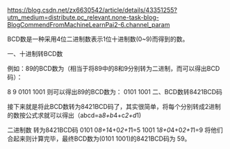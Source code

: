 https://blog.csdn.net/zx6630542/article/details/43351255?utm_medium=distribute.pc_relevant.none-task-blog-BlogCommendFromMachineLearnPai2-6.channel_param



BCD数是一种采用4位二进制数表示1位十进制数(0~9)而得到的数。

一、十进制转BCD数

 例如：89的BCD数为（相当于将89中的8和9分别转为二进制，而可以得出BCD码）：

8	9
0101	1001
则可以得出89的BCD数为： 0101 1001
二、BCD数转8421BCD码

接下来就是将此BCD数转为8421BCD码了，其实很简单，将每个分别转成2进制的数按公式求就可以得出（abcd=a*8+b*4+c*2+d*1)

二进制数	转为8421BCD码
0101	0*8+1*4+0*2+1*1=5
1001	1*8+0*4+0*2+1*1=9
将他们合起来则计算完毕，最终BCD数为(0101 1001)的8421BCD码为 59。